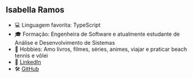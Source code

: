 ## Isabella Ramos

- 💻 Linguagem favorita: TypeScript  
- 🎓 Formação: Engenheira de Software e atualmente estudante de Análise e Desenvolvimento de Sistemas  
- 🌟 Hobbies: Amo livros, filmes, séries, animes, viajar e praticar beach tennis e vôlei  
- 🧠 [LinkedIn](https://www.linkedin.com/in/isabella-ramos-carvalho)  
- 🛠️ [GitHub](https://github.com/TheGitBella)  
